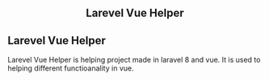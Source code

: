 <h2 align="center">Larevel Vue Helper</h2>


## Larevel Vue Helper

Larevel Vue Helper is helping project made in laravel 8 and vue. It is used to helping different functioanality in vue.